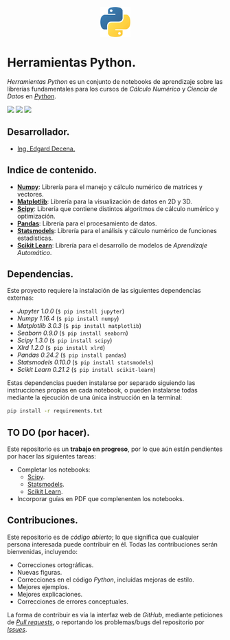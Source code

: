 <div align = "center">
    <img src = "imagenes/python_logo.jpeg" width = "70" height = "70" />
</div>

# Herramientas Python.

*Herramientas Python* es un conjunto de notebooks de aprendizaje sobre las librerías fundamentales para los cursos de *Cálculo Numérico* y *Ciencia de Datos* en [*Python*](https://www.python.org).

<a href="https://nbviewer.jupyter.org/github/ejdecena/herramientas_python/tree/master/"><img src="https://img.shields.io/badge/Visualizar-nbviewver-orange"/></a> <img src="https://img.shields.io/badge/License-MIT-green" /> <img src="https://img.shields.io/badge/Python-3.5-blue" />

## Desarrollador.

* [Ing. Edgard Decena.](mailto:edecena@gmail.com)

## Indice de contenido.

* [**Numpy**](01_numpy.ipynb): Librería para el manejo y cálculo numérico de matrices y vectores.
* [**Matplotlib**](02_matplotlib.ipynb): Librería para la visualización de datos en 2D y 3D.
* [**Scipy**](03_scipy.ipynb): Librería que contiene distintos algoritmos de cálculo numérico y optimización.
* [**Pandas**](04_pandas.ipynb): Librería para el procesamiento de datos.
* [**Statsmodels**](05_statsmodels.ipynb): Librería para el análisis y cálculo numérico de funciones estadísticas.
* [**Scikit Learn**](06_scikit_learn.ipynb): Librería para el desarrollo de modelos de *Aprendizaje Automático*.

## Dependencias.

Este proyecto requiere la instalación de las siguientes dependencias externas:

* *Jupyter 1.0.0* (`$ pip install jupyter`)
* *Numpy 1.16.4* (`$ pip install numpy`)
* *Matplotlib 3.0.3* (`$ pip install matplotlib`)
* *Seaborn 0.9.0* (`$ pip install seaborn`)
* *Scipy 1.3.0* (`$ pip install scipy`)
* *Xlrd 1.2.0* (`$ pip install xlrd`)
* *Pandas 0.24.2* (`$ pip install pandas`)
* *Statsmodels 0.10.0* (`$ pip install statsmodels`)
* *Scikit Learn 0.21.2* (`$ pip install scikit-learn`)

Estas dependencias pueden instalarse por separado siguiendo las instrucciones propias en cada notebook, o pueden instalarse todas mediante la ejecución de una única instrucción en la terminal:
```bash
pip install -r requirements.txt
```

## TO DO (por hacer).

Este repositorio es un **trabajo en progreso**, por lo que aún están pendientes por hacer las siguientes tareas:

* Completar los notebooks:
    - [Scipy](03_scipy.ipynb).
    - [Statsmodels](05_statsmodels.ipynb).
    - [Scikit Learn](06_scikit_learn.ipynb).
* Incorporar guías en PDF que complenenten los notebooks.

## Contribuciones.

Este repositorio es de *código abierto*; lo que significa que cualquier persona interesada puede contribuir en él. Todas las contribuciones serán bienvenidas, incluyendo:

* Correcciones ortográficas.
* Nuevas figuras.
* Correcciones en el código *Python*, incluídas mejoras de estilo.
* Mejores ejemplos.
* Mejores explicaciones. 
* Correcciones de errores conceptuales.

La forma de contribuir es vía la interfaz web de *GitHub*, mediante peticiones de [*Pull requests*](https://github.com/ejdecena/herramientas_python/pulls), o reportando los problemas/bugs del repositorio por [*Issues*](https://github.com/ejdecena/herramientas_python/issues).